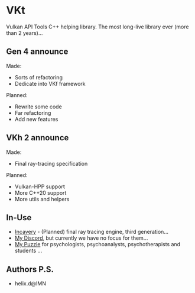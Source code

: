 # VKt

Vulkan API Tools C++ helping library. The most long-live library ever (more than 2 years)... 


## Gen 4 announce

Made: 
- Sorts of refactoring
- Dedicate into VKf framework

Planned: 
- Rewrite some code
- Far refactoring
- Add new features


## VKh 2 announce

Made: 
- Final ray-tracing specification

Planned:
- Vulkan-HPP support
- More C++20 support
- More utils and helpers


## In-Use

- [Incavery](https://github.com/helixd2s/Incavery) - (Planned) final ray tracing engine, third generation...
- [My Discord](https://discord.gg/NqjBJsG), but currently we have no focus for them... 
- [My Puzzle](https://vk.cc/afiR3v) for psychologists, psychoanalysts, psychotherapists and students ...


## Authors P.S.

- helix.d@IMN
